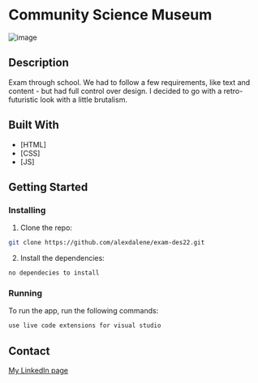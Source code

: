 # Community Science Museum

![image](https://react-portfolio-ten-plum.vercel.app/_next/image?url=%2Fimages%2Fscience-museum.jpg&w=640&q=75)

## Description

Exam through school. We had to follow a few requirements, like text and content - but had full control over design. I decided to go with a retro-futuristic look with a little brutalism.

## Built With

- [HTML]
- [CSS]
- [JS]

## Getting Started

### Installing

1. Clone the repo:

```bash
git clone https://github.com/alexdalene/exam-des22.git
```

2. Install the dependencies:

```
no dependecies to install
```

### Running

To run the app, run the following commands:

```bash
use live code extensions for visual studio
```

## Contact

[My LinkedIn page](https://www.linkedin.com/in/alex-dalene/)

